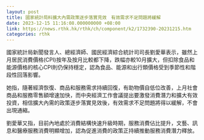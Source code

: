 ```yaml
---
layout: post
title: 國家統計局料擴大內需政策逐步落實見效　有效需求不足問題將緩解
date: 2023-12-15 11:16:08.000000000 +08:00
link: https://news.rthk.hk/rthk/ch/component/k2/1732390-20231215.htm
categories: rthk
---
```


國家統計局新聞發言人、總經濟師、國民經濟綜合統計司司長劉愛華表示，雖然上月居民消費價格(CPI)按年及按月比較都下降，跌幅亦較10月擴大，但扣除食品和能源價格的核心CPI則仍保持穩定，認為食品、能源和出行類價格受到季節性和階段性回落影響。

她指，隨著經濟恢復、商品和服務需求持續回復，有助物價自低位改善，上月社會商品和服務零售額增速加快，而中央經濟工作會議提出要激發消費潛力和擴大有效投資，相信擴大內需的政策逐步落實見效後，有效需求不足問題將得以緩解，不會出現通縮。

劉愛華又指，目前內地處於消費結構快速升級時期，服務消費佔比提升，文藝、訊息和醫療服務消費明顯增加，認為促進消費的政策正持續推動服務消費潛力釋放。
